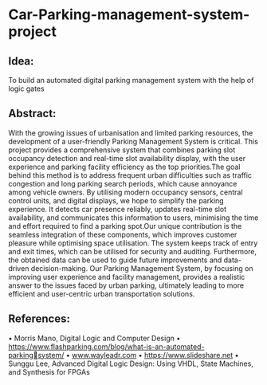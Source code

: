 # Car-Parking-management-system-project

## Idea: 
To build an automated digital parking management system with the help of 
logic gates

## Abstract:
  With the growing issues of urbanisation and limited parking resources, the development of a user-friendly Parking Management System is critical. This project provides a comprehensive system that combines parking slot occupancy detection and real-time slot availability display, with the user experience and parking facility efficiency as the top priorities.The goal behind this method is to address frequent urban difficulties such as traffic congestion and long parking search periods, which cause annoyance among vehicle owners. By utilising modern occupancy sensors, central control units, and digital displays, we hope to simplify the parking experience. It detects car presence reliably, updates real-time slot availability, and communicates this information to users, minimising the time and effort required to find a parking spot.Our unique contribution is the seamless integration of these components, which improves customer pleasure while optimising space utilisation. The system keeps track of entry and exit times, which can be utilised for security 
and auditing. Furthermore, the obtained data can be used to guide future improvements and data-driven decision-making. Our Parking Management System, by focusing on improving user experience and facility management, provides a realistic answer to the issues faced by urban parking, ultimately leading to more efficient and user-centric urban transportation solutions.

## References:
• Morris Mano, Digital Logic and Computer Design
• https://www.flashparking.com/blog/what-is-an-automated-parkingsystem/
• www.wayleadr.com
• https://www.slideshare.net
• Sunggu Lee, Advanced Digital Logic Design: Using VHDL, State 
Machines, and Synthesis for FPGAs
